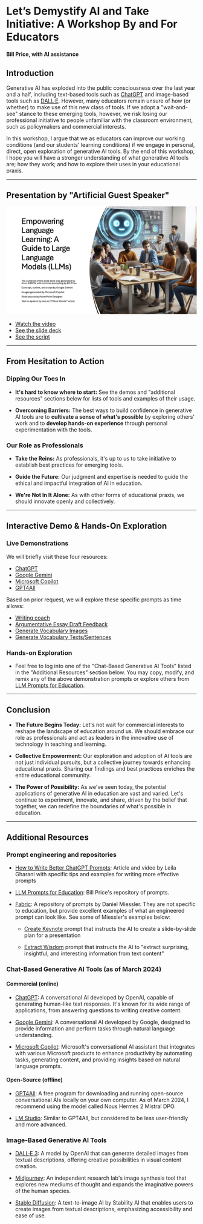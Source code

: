 # Let’s Demystify AI and Take Initiative: A Workshop By and For Educators

#### Bill Price, with AI assistance

## Introduction

Generative AI has exploded into the public consciousness over the last year and a half, including text-based tools such as [ChatGPT](https://chat.openai.com/) and image-based tools such as [DALL·E](https://openai.com/dall-e-3). However, many educators remain unsure of how (or whether) to make use of this new class of tools. If we adopt a "wait-and-see" stance to these emerging tools, however, we risk losing our professional initiative to people unfamiliar with the classroom environment, such as policymakers and commercial interests. 

In this workshop, I argue that we as educators can improve our working conditions (and our students' learning conditions) if we engage in personal, direct, open exploration of generative AI tools. By the end of this workshop, I hope you will have a stronger understanding of what generative AI tools are; how they work; and how to explore their uses in your educational praxis.

---

## Presentation by "Artificial Guest Speaker"

![First slide of AI presentation](/presentations/2024/first_slide.png)

* [Watch the video](https://youtu.be/km6GKg3XaAk)
* [See the slide deck](/presentations/2024/Empowering_Language_Learning_-_A_Guide_to_Large_Language_Models.pptx)
* [See the script](/presentations/2024/Empowering_Language_Learning.md)

---

## From Hesitation to Action

### Dipping Our Toes In

- **It's hard to know where to start:** See the demos and "additional resources" sections below for lists of tools and examples of their usage.

- **Overcoming Barriers:** The best ways to build confidence in generative AI tools are to **cultivate a sense of what's possible** by exploring others' work and to **develop hands-on experience** through personal experimentation with the tools.

### Our Role as Professionals

- **Take the Reins:** As professionals, it's up to us to take initiative to establish best practices for emerging tools.

- **Guide the Future:** Our judgment and expertise is needed to guide the ethical and impactful integration of AI in education.

- **We're Not In It Alone:** As with other forms of educational praxis, we should innovate openly and collectively.

---

## Interactive Demo & Hands-On Exploration

### Live Demonstrations

We will briefly visit these four resources:

- [ChatGPT](https://chat.openai.com/)
- [Google Gemini](https://gemini.google.com)
- [Microsoft Copilot](https://copilot.microsoft.com/)
- [GPT4All](https://gpt4all.io/)

Based on prior request, we will explore these specific prompts as time allows:

- [Writing coach](/prompts/INFSCI_2205_Writing_Coach.md)
- [Argumentative Essay Draft Feedback](/prompts/INFSCI_2205_Argumentative_Essay_Feedback.md)
- [Generate Vocabulary Images](/prompts/Generate_Vocabulary_Images.md)
- [Generate Vocabulary Texts/Sentences](/prompts/Generate_Vocabulary_Sentences.md)

### Hands-on Exploration

- Feel free to log into one of the "Chat-Based Generative AI Tools" listed in the "Additional Resources" section below. You may copy, modify, and remix any of the above demonstration prompts or explore others from [LLM Prompts for Education](/readme.md).

---

## Conclusion

- **The Future Begins Today:** Let's not wait for commercial interests to reshape the landscape of education around us. We should embrace our role as professionals and act as leaders in the innovative use of technology in teaching and learning.
  
- **Collective Empowerment:** Our exploration and adoption of AI tools are not just individual pursuits, but a collective journey towards enhancing educational praxis. Sharing our findings and best practices enriches the entire educational community.

- **The Power of Possibility:** As we've seen today, the potential applications of generative AI in education are vast and varied. Let's continue to experiment, innovate, and share, driven by the belief that together, we can redefine the boundaries of what's possible in education.

---

## Additional Resources

### Prompt engineering and repositories

- [How to Write Better ChatGPT Prompts](https://www.xelplus.com/chatgpt-prompts-for-best-results/): Article and video by Leila Gharani with specific tips and examples for writing more effective prompts

- [LLM Prompts for Education](/readme.md): Bill Price's repository of prompts.

- [Fabric](https://github.com/danielmiessler/fabric/tree/main/patterns): A repository of prompts by Daniel Miessler. They are not specific to education, but provide excellent examples of what an engineered prompt can look like. See some of Miessler's examples below:

    - [Create Keynote](https://github.com/danielmiessler/fabric/blob/main/patterns/create_keynote/system.md) prompt that instructs the AI to create a slide-by-slide plan for a presentation

    - [Extract Wisdom](https://github.com/danielmiessler/fabric/blob/main/patterns/extract_wisdom/system.md) prompt that instructs the AI to "extract surprising, insightful, and interesting information from text content"

### Chat-Based Generative AI Tools (as of March 2024)

#### Commercial (online)

- [ChatGPT](https://chat.openai.com/): A conversational AI developed by OpenAI, capable of generating human-like text responses. It's known for its wide range of applications, from answering questions to writing creative content.

- [Google Gemini](https://gemini.google.com): A conversational AI developed by Google, designed to provide information and perform tasks through natural language understanding.

- [Microsoft Copilot](https://copilot.microsoft.com/): Microsoft's conversational AI assistant that integrates with various Microsoft products to enhance productivity by automating tasks, generating content, and providing insights based on natural language prompts.

#### Open-Source (offline)

- [GPT4All](https://gpt4all.io/): A free program for downloading and running open-source conversational AIs locally on your own computer. As of March 2024, I recommend using the model called Nous Hermes 2 Mistral DPO.

- [LM Studio](https://lmstudio.ai/): Similar to GPT4All, but considered to be less user-friendly and more advanced.

### Image-Based Generative AI Tools

- [DALL·E 3](https://openai.com/dall-e-3/): A model by OpenAI that can generate detailed images from textual descriptions, offering creative possibilities in visual content creation.

- [Midjourney](https://www.midjourney.com/): An independent research lab's image synthesis tool that explores new mediums of thought and expands the imaginative powers of the human species.

- [Stable Diffusion](https://stability.ai/stable-image): A text-to-image AI by Stability AI that enables users to create images from textual descriptions, emphasizing accessibility and ease of use.